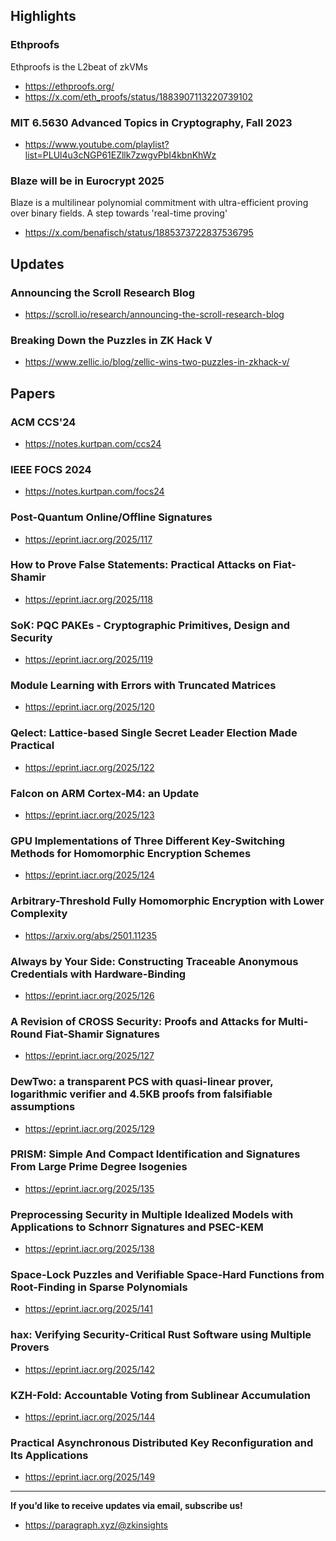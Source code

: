 ## Highlights

### Ethproofs 
Ethproofs is the L2beat of zkVMs
- <https://ethproofs.org/>
- <https://x.com/eth_proofs/status/1883907113220739102>
### MIT 6.5630 Advanced Topics in Cryptography, Fall 2023
- <https://www.youtube.com/playlist?list=PLUl4u3cNGP61EZllk7zwgvPbI4kbnKhWz>
### Blaze will be in Eurocrypt 2025
Blaze is a multilinear polynomial commitment with ultra-efficient proving over binary fields. A step towards 'real-time proving'
- <https://x.com/benafisch/status/1885373722837536795>

## Updates
### Announcing the Scroll Research Blog
- <https://scroll.io/research/announcing-the-scroll-research-blog>
### Breaking Down the Puzzles in ZK Hack V
- <https://www.zellic.io/blog/zellic-wins-two-puzzles-in-zkhack-v/>

## Papers
### ACM CCS'24
- <https://notes.kurtpan.com/ccs24>
### IEEE FOCS 2024
- <https://notes.kurtpan.com/focs24>
### Post-Quantum Online/Offline Signatures
- <https://eprint.iacr.org/2025/117>
### How to Prove False Statements: Practical Attacks on Fiat-Shamir
- <https://eprint.iacr.org/2025/118>
### SoK: PQC PAKEs - Cryptographic Primitives, Design and Security
- <https://eprint.iacr.org/2025/119>
### Module Learning with Errors with Truncated Matrices
- <https://eprint.iacr.org/2025/120>
### Qelect: Lattice-based Single Secret Leader Election Made Practical
- <https://eprint.iacr.org/2025/122>
### Falcon on ARM Cortex-M4: an Update
- <https://eprint.iacr.org/2025/123>
### GPU Implementations of Three Different Key-Switching Methods for Homomorphic Encryption Schemes
- <https://eprint.iacr.org/2025/124>
### Arbitrary-Threshold Fully Homomorphic Encryption with Lower Complexity
- <https://arxiv.org/abs/2501.11235>
### Always by Your Side: Constructing Traceable Anonymous Credentials with Hardware-Binding
- <https://eprint.iacr.org/2025/126>
### A Revision of CROSS Security: Proofs and Attacks for Multi-Round Fiat-Shamir Signatures
- <https://eprint.iacr.org/2025/127>
### DewTwo: a transparent PCS with quasi-linear prover, logarithmic verifier and 4.5KB proofs from falsifiable assumptions
- <https://eprint.iacr.org/2025/129>
### PRISM: Simple And Compact Identification and Signatures From Large Prime Degree Isogenies
- <https://eprint.iacr.org/2025/135>
### Preprocessing Security in Multiple Idealized Models with Applications to Schnorr Signatures and PSEC-KEM
- <https://eprint.iacr.org/2025/138>
### Space-Lock Puzzles and Verifiable Space-Hard Functions from Root-Finding in Sparse Polynomials
- <https://eprint.iacr.org/2025/141>
### hax: Verifying Security-Critical Rust Software using Multiple Provers
- <https://eprint.iacr.org/2025/142>
### KZH-Fold: Accountable Voting from Sublinear Accumulation
- <https://eprint.iacr.org/2025/144>
### Practical Asynchronous Distributed Key Reconfiguration and Its Applications
- <https://eprint.iacr.org/2025/149>


---
**If you’d like to receive updates via email, subscribe us!**

- <https://paragraph.xyz/@zkinsights>
